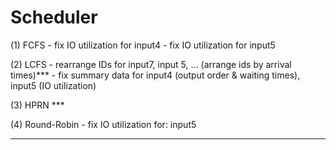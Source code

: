 # Scheduler


(1) FCFS
    - fix IO utilization for input4
    - fix IO utilization for input5 


(2) LCFS
    - rearrange IDs for input7, input 5, ... (arrange ids by arrival times)***
    - fix summary data for input4 (output order & waiting times), input5 (IO utilization)


(3) HPRN ***


(4) Round-Robin 
    - fix IO utilization for: input5
    


--------------------------------------------------------













